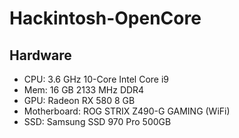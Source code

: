 # Hackintosh-OpenCore

## Hardware
- CPU: 3.6 GHz 10-Core Intel Core i9
- Mem: 16 GB 2133 MHz DDR4
- GPU: Radeon RX 580 8 GB
- Motherboard: ROG STRIX Z490-G GAMING (WiFi)
- SSD: Samsung SSD 970 Pro 500GB
